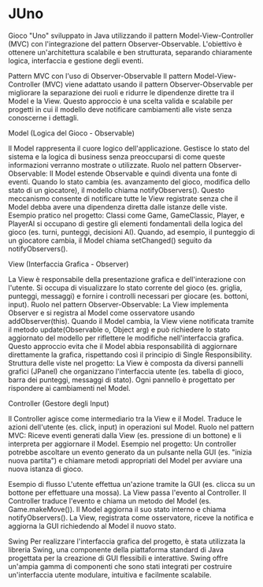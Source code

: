 # JUno
Gioco "Uno" sviluppato in Java utilizzando il pattern Model-View-Controller (MVC) con l'integrazione del pattern Observer-Observable. L'obiettivo è ottenere un'architettura scalabile e ben strutturata, separando chiaramente logica, interfaccia e gestione degli eventi.

Pattern MVC con l'uso di Observer-Observable
Il pattern Model-View-Controller (MVC) viene adattato usando il pattern Observer-Observable per migliorare la separazione dei ruoli e ridurre le dipendenze dirette tra il Model e la View. Questo approccio è una scelta valida e scalabile per progetti in cui il modello deve notificare cambiamenti alle viste senza conoscerne i dettagli.


Model (Logica del Gioco - Observable)

Il Model rappresenta il cuore logico dell'applicazione. Gestisce lo stato del sistema e la logica di business senza preoccuparsi di come queste informazioni verranno mostrate o utilizzate.
Ruolo nel pattern Observer-Observable:
Il Model estende Observable e quindi diventa una fonte di eventi. Quando lo stato cambia (es. avanzamento del gioco, modifica dello stato di un giocatore), il modello chiama notifyObservers().
Questo meccanismo consente di notificare tutte le View registrate senza che il Model debba avere una dipendenza diretta dalle istanze delle viste.
Esempio pratico nel progetto:
Classi come Game, GameClassic, Player, e PlayerAI si occupano di gestire gli elementi fondamentali della logica del gioco (es. turni, punteggi, decisioni AI).
Quando, ad esempio, il punteggio di un giocatore cambia, il Model chiama setChanged() seguito da notifyObservers().


View (Interfaccia Grafica - Observer)

La View è responsabile della presentazione grafica e dell'interazione con l'utente. Si occupa di visualizzare lo stato corrente del gioco (es. griglia, punteggi, messaggi) e fornire i controlli necessari per giocare (es. bottoni, input).
Ruolo nel pattern Observer-Observable:
La View implementa Observer e si registra al Model come osservatore usando addObserver(this).
Quando il Model cambia, la View viene notificata tramite il metodo update(Observable o, Object arg) e può richiedere lo stato aggiornato del modello per riflettere le modifiche nell'interfaccia grafica.
Questo approccio evita che il Model abbia responsabilità di aggiornare direttamente la grafica, rispettando così il principio di Single Responsibility.
Struttura delle viste nel progetto:
La View è composta da diversi pannelli grafici (JPanel) che organizzano l'interfaccia utente (es. tabella di gioco, barra dei punteggi, messaggi di stato). Ogni pannello è progettato per rispondere ai cambiamenti nel Model.


Controller (Gestore degli Input)
   
Il Controller agisce come intermediario tra la View e il Model. Traduce le azioni dell'utente (es. click, input) in operazioni sul Model.
Ruolo nel pattern MVC:
Riceve eventi generati dalla View (es. pressione di un bottone) e li interpreta per aggiornare il Model.
Esempio nel progetto:
Un controller potrebbe ascoltare un evento generato da un pulsante nella GUI (es. "inizia nuova partita") e chiamare metodi appropriati del Model per avviare una nuova istanza di gioco.


Esempio di flusso
L'utente effettua un'azione tramite la GUI (es. clicca su un bottone per effettuare una mossa).
La View passa l'evento al Controller.
Il Controller traduce l'evento e chiama un metodo del Model (es. Game.makeMove()).
Il Model aggiorna il suo stato interno e chiama notifyObservers().
La View, registrata come osservatore, riceve la notifica e aggiorna la GUI richiedendo al Model il nuovo stato.

Swing
Per realizzare l'interfaccia grafica del progetto, è stata utilizzata la libreria Swing, una componente della piattaforma standard di Java progettata per la creazione di GUI flessibili e interattive. Swing offre un'ampia gamma di componenti che sono stati integrati per costruire un'interfaccia utente modulare, intuitiva e facilmente scalabile.
